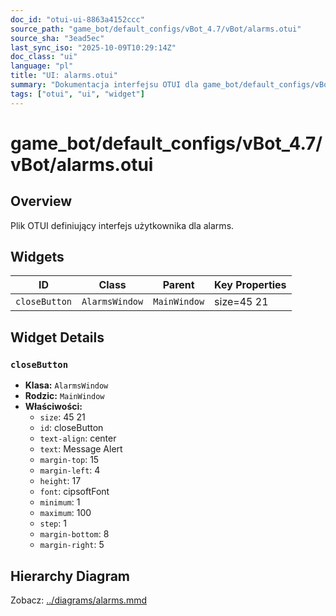 ```yaml
---
doc_id: "otui-ui-8863a4152ccc"
source_path: "game_bot/default_configs/vBot_4.7/vBot/alarms.otui"
source_sha: "3ead5ec"
last_sync_iso: "2025-10-09T10:29:14Z"
doc_class: "ui"
language: "pl"
title: "UI: alarms.otui"
summary: "Dokumentacja interfejsu OTUI dla game_bot/default_configs/vBot_4.7/vBot/alarms.otui"
tags: ["otui", "ui", "widget"]
---
```


# game_bot/default_configs/vBot_4.7/vBot/alarms.otui

## Overview

Plik OTUI definiujący interfejs użytkownika dla alarms.

## Widgets

| ID | Class | Parent | Key Properties |
|----|-------|--------|----------------|
| `closeButton` | `AlarmsWindow` | `MainWindow` | size=45 21 |

## Widget Details

### `closeButton`

- **Klasa:** `AlarmsWindow`
- **Rodzic:** `MainWindow`
- **Właściwości:**
  - `size`: 45 21
  - `id`: closeButton
  - `text-align`: center
  - `text`: Message Alert
  - `margin-top`: 15
  - `margin-left`: 4
  - `height`: 17
  - `font`: cipsoftFont
  - `minimum`: 1
  - `maximum`: 100
  - `step`: 1
  - `margin-bottom`: 8
  - `margin-right`: 5

## Hierarchy Diagram

Zobacz: [../diagrams/alarms.mmd](../diagrams/alarms.mmd)
